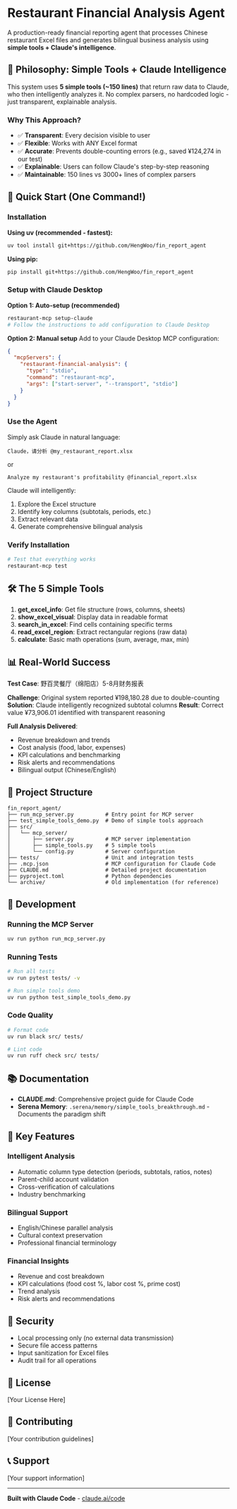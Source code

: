 # Restaurant Financial Analysis Agent

A production-ready financial reporting agent that processes Chinese restaurant Excel files and generates bilingual business analysis using **simple tools + Claude's intelligence**.

## 🎯 Philosophy: Simple Tools + Claude Intelligence

This system uses **5 simple tools (~150 lines)** that return raw data to Claude, who then intelligently analyzes it. No complex parsers, no hardcoded logic - just transparent, explainable analysis.

### Why This Approach?

- ✅ **Transparent**: Every decision visible to user
- ✅ **Flexible**: Works with ANY Excel format
- ✅ **Accurate**: Prevents double-counting errors (e.g., saved ¥124,274 in our test)
- ✅ **Explainable**: Users can follow Claude's step-by-step reasoning
- ✅ **Maintainable**: 150 lines vs 3000+ lines of complex parsers

## 🚀 Quick Start (One Command!)

### Installation

**Using uv (recommended - fastest):**
```bash
uv tool install git+https://github.com/HengWoo/fin_report_agent
```

**Using pip:**
```bash
pip install git+https://github.com/HengWoo/fin_report_agent
```

### Setup with Claude Desktop

**Option 1: Auto-setup (recommended)**
```bash
restaurant-mcp setup-claude
# Follow the instructions to add configuration to Claude Desktop
```

**Option 2: Manual setup**
Add to your Claude Desktop MCP configuration:
```json
{
  "mcpServers": {
    "restaurant-financial-analysis": {
      "type": "stdio",
      "command": "restaurant-mcp",
      "args": ["start-server", "--transport", "stdio"]
    }
  }
}
```

### Use the Agent

Simply ask Claude in natural language:

```
Claude，请分析 @my_restaurant_report.xlsx
```

or

```
Analyze my restaurant's profitability @financial_report.xlsx
```

Claude will intelligently:
1. Explore the Excel structure
2. Identify key columns (subtotals, periods, etc.)
3. Extract relevant data
4. Generate comprehensive bilingual analysis

### Verify Installation

```bash
# Test that everything works
restaurant-mcp test
```

## 🛠️ The 5 Simple Tools

1. **get_excel_info**: Get file structure (rows, columns, sheets)
2. **show_excel_visual**: Display data in readable format
3. **search_in_excel**: Find cells containing specific terms
4. **read_excel_region**: Extract rectangular regions (raw data)
5. **calculate**: Basic math operations (sum, average, max, min)

## 📊 Real-World Success

**Test Case**: 野百灵餐厅（绵阳店）5-8月财务报表

**Challenge**: Original system reported ¥198,180.28 due to double-counting
**Solution**: Claude intelligently recognized subtotal columns
**Result**: Correct value ¥73,906.01 identified with transparent reasoning

**Full Analysis Delivered**:
- Revenue breakdown and trends
- Cost analysis (food, labor, expenses)
- KPI calculations and benchmarking
- Risk alerts and recommendations
- Bilingual output (Chinese/English)

## 📁 Project Structure

```
fin_report_agent/
├── run_mcp_server.py          # Entry point for MCP server
├── test_simple_tools_demo.py  # Demo of simple tools approach
├── src/
│   └── mcp_server/
│       ├── server.py          # MCP server implementation
│       ├── simple_tools.py    # 5 simple tools
│       └── config.py          # Server configuration
├── tests/                     # Unit and integration tests
├── .mcp.json                  # MCP configuration for Claude Code
├── CLAUDE.md                  # Detailed project documentation
├── pyproject.toml             # Python dependencies
└── archive/                   # Old implementation (for reference)
```

## 🔧 Development

### Running the MCP Server

```bash
uv run python run_mcp_server.py
```

### Running Tests

```bash
# Run all tests
uv run pytest tests/ -v

# Run simple tools demo
uv run python test_simple_tools_demo.py
```

### Code Quality

```bash
# Format code
uv run black src/ tests/

# Lint code
uv run ruff check src/ tests/
```

## 📚 Documentation

- **CLAUDE.md**: Comprehensive project guide for Claude Code
- **Serena Memory**: `.serena/memory/simple_tools_breakthrough.md` - Documents the paradigm shift

## 🎯 Key Features

### Intelligent Analysis
- Automatic column type detection (periods, subtotals, ratios, notes)
- Parent-child account validation
- Cross-verification of calculations
- Industry benchmarking

### Bilingual Support
- English/Chinese parallel analysis
- Cultural context preservation
- Professional financial terminology

### Financial Insights
- Revenue and cost breakdown
- KPI calculations (food cost %, labor cost %, prime cost)
- Trend analysis
- Risk alerts and recommendations

## 🔐 Security

- Local processing only (no external data transmission)
- Secure file access patterns
- Input sanitization for Excel files
- Audit trail for all operations

## 📝 License

[Your License Here]

## 🤝 Contributing

[Your contribution guidelines]

## 📞 Support

[Your support information]

---

**Built with Claude Code** - [claude.ai/code](https://claude.ai/code)